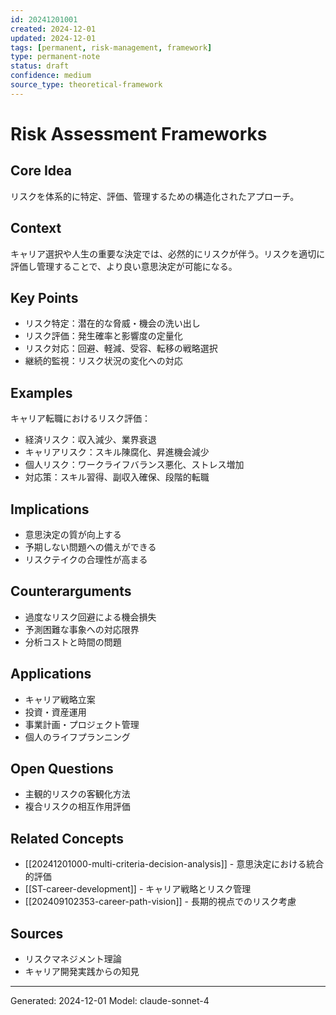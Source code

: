 ```yaml
---
id: 20241201001
created: 2024-12-01
updated: 2024-12-01
tags: [permanent, risk-management, framework]
type: permanent-note
status: draft
confidence: medium
source_type: theoretical-framework
---
```


# Risk Assessment Frameworks

## Core Idea
リスクを体系的に特定、評価、管理するための構造化されたアプローチ。

## Context
キャリア選択や人生の重要な決定では、必然的にリスクが伴う。リスクを適切に評価し管理することで、より良い意思決定が可能になる。

## Key Points
- リスク特定：潜在的な脅威・機会の洗い出し
- リスク評価：発生確率と影響度の定量化
- リスク対応：回避、軽減、受容、転移の戦略選択
- 継続的監視：リスク状況の変化への対応

## Examples
キャリア転職におけるリスク評価：
- 経済リスク：収入減少、業界衰退
- キャリアリスク：スキル陳腐化、昇進機会減少
- 個人リスク：ワークライフバランス悪化、ストレス増加
- 対応策：スキル習得、副収入確保、段階的転職

## Implications
- 意思決定の質が向上する
- 予期しない問題への備えができる
- リスクテイクの合理性が高まる

## Counterarguments
- 過度なリスク回避による機会損失
- 予測困難な事象への対応限界
- 分析コストと時間の問題

## Applications
- キャリア戦略立案
- 投資・資産運用
- 事業計画・プロジェクト管理
- 個人のライフプランニング

## Open Questions
- 主観的リスクの客観化方法
- 複合リスクの相互作用評価

## Related Concepts
- [[20241201000-multi-criteria-decision-analysis]] - 意思決定における統合的評価
- [[ST-career-development]] - キャリア戦略とリスク管理
- [[202409102353-career-path-vision]] - 長期的視点でのリスク考慮

## Sources
- リスクマネジメント理論
- キャリア開発実践からの知見

---
Generated: 2024-12-01
Model: claude-sonnet-4